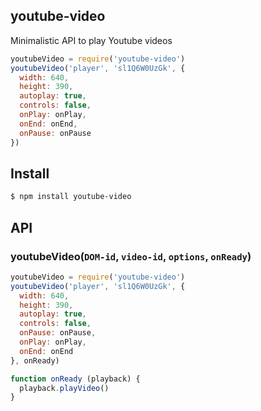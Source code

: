 ## youtube-video

Minimalistic API to play Youtube videos

```js
youtubeVideo = require('youtube-video')
youtubeVideo('player', 'sl1Q6W0UzGk', {
  width: 640,
  height: 390,
  autoplay: true,
  controls: false,
  onPlay: onPlay,
  onEnd: onEnd,
  onPause: onPause
})
```

## Install

```bash
$ npm install youtube-video
```

## API

### youtubeVideo(`DOM-id`, `video-id`, `options`, `onReady`)

```js
youtubeVideo = require('youtube-video')
youtubeVideo('player', 'sl1Q6W0UzGk', {
  width: 640,
  height: 390,
  autoplay: true,
  controls: false,
  onPause: onPause,
  onPlay: onPlay,
  onEnd: onEnd
}, onReady)

function onReady (playback) {
  playback.playVideo()
}
```
